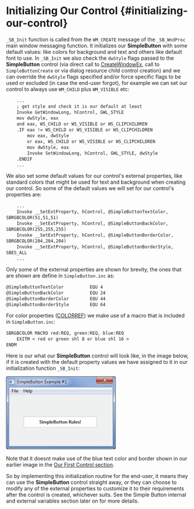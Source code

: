 # Initializing Our Control {#initializing-our-control}

`_SB_Init` function is called from the `WM_CREATE` message of the `_SB_WndProc` main window messaging function. It initializes our **SimpleButton** with some default values: like colors for background and text and others like default font to use. In `_SB_Init` we also check the `dwStyle` flags passed to the **SimpleButton** control \(via direct call to [CreateWindowEx](https://msdn.microsoft.com/en-us/library/windows/desktop/ms632680%28v=vs.85%29.aspx), call to `SimpleButtonCreate` or via dialog resource child control creation\) and we can override the `dwStyle` flags specified and/or force specific flags to be used or excluded \(in case the end-user forgot\), for example we can set our control to always use `WM_CHILD` plus `WM_VISIBLE` etc:

```x86asm
    ...
    ; get style and check it is our default at least
    Invoke GetWindowLong, hControl, GWL_STYLE
    mov dwStyle, eax
    and eax, WS_CHILD or WS_VISIBLE or WS_CLIPCHILDREN
    .IF eax != WS_CHILD or WS_VISIBLE or WS_CLIPCHILDREN
        mov eax, dwStyle
        or eax, WS_CHILD or WS_VISIBLE or WS_CLIPCHILDREN
        mov dwStyle, eax
        Invoke SetWindowLong, hControl, GWL_STYLE, dwStyle
    .ENDIF
    ...
```

We also set some default values for our control's external properties, like standard colors that might be used for text and background when creating our control. So some of the default values we will set for our control's properties are:

```x86asm
    ...
    Invoke __SetExtProperty, hControl, @SimpleButtonTextColor, SBRGBCOLOR(51,51,51)
    Invoke __SetExtProperty, hControl, @SimpleButtonBackColor, SBRGBCOLOR(255,255,255)
    Invoke __SetExtProperty, hControl, @SimpleButtonBorderColor, SBRGBCOLOR(204,204,204)
    Invoke __SetExtProperty, hControl, @SimpleButtonBorderStyle, SBES_ALL
    ...
```

Only some of the external properties are shown for brevity, the ones that are shown are define in `SimpleButton.inc` as:

```x86asm
@SimpleButtonTextColor          EQU 4
@SimpleButtonBackColor          EQU 24
@SimpleButtonBorderColor        EQU 44
@SimpleButtonBorderStyle        EQU 64
```

For color properties \([COLORREF](https://msdn.microsoft.com/en-us/library/vs/alm/dd183449%28v=vs.85%29.aspx)\) we make use of a macro that is included in `SimpleButton.inc`:

```x86asm
SBRGBCOLOR MACRO red:REQ, green:REQ, blue:REQ
    EXITM < red or green shl 8 or blue shl 16 >
ENDM
```

Here is our what our **SimpleButton** control will look like, in the image below, if it is created with the default property values we have assigned to it in our initialization function `_SB_Init`:

![](/assets/SimpleButtonDemoDefaults.gif)

Note that it doesnt make use of the blue text color and border shown in our earlier image in the [Our First Control section](//our-first-control.md).

So by implementing this initialization routine for the end-user, it means they can use the **SimpleButton** control straight away, or they can choose to modify any of the external properties to customize it to their requirements after the control is created, whichever suits. See the Simple Button internal and external variables section later on for more details.

